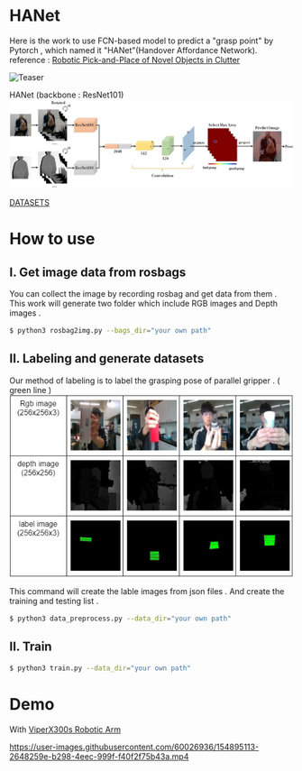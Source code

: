# HANet

Here is the work to use FCN-based model to predict a "grasp point" by Pytorch , which named it "HANet"(Handover Affordance Network).<br>
reference : [Robotic Pick-and-Place of Novel Objects in Clutter](https://arxiv.org/pdf/1710.01330.pdf)

![Teaser](figure/demo.png)

HANet (backbone : ResNet101)<br>
![Teaser](figure/model.png)

[DATASETS](https://drive.google.com/file/d/13vRFPhruy37sk3Tzo4Z6dyw--TFWSIuH/view?usp=sharing)

# How to use

## I. Get image data from rosbags
You can collect the image by recording rosbag and get data from them . This work will generate two folder which include RGB images and Depth images .
```bash
$ python3 rosbag2img.py --bags_dir="your own path"
```

## II. Labeling and generate datasets
Our method of labeling is to label the grasping pose of parallel gripper . ( green line )
![Dataset](figure/datasets.png)

This command will create the lable images from json files . And create the training and testing list .
```bash
$ python3 data_preprocess.py --data_dir="your own path"
```
## II. Train
```bash
$ python3 train.py --data_dir="your own path"
```
# Demo
With [ViperX300s Robotic Arm](https://www.trossenrobotics.com/viperx-300-robot-arm-6dof.aspx)

https://user-images.githubusercontent.com/60026936/154895113-2648259e-b298-4eec-999f-f40f2f75b43a.mp4




